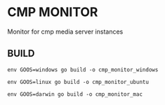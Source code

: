 # CMP MONITOR
Monitor for cmp media server instances

## BUILD
```
env GOOS=windows go build -o cmp_monitor_windows

env GOOS=linux go build -o cmp_monitor_ubuntu

env GOOS=darwin go build -o cmp_monitor_mac
```
